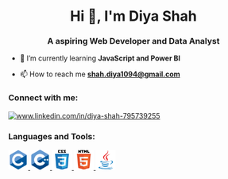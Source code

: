 <h1 align="center">Hi 👋, I'm Diya Shah</h1>
<h3 align="center">A aspiring Web Developer and Data Analyst</h3>

- 🌱 I’m currently learning **JavaScript and Power BI**

- 📫 How to reach me **shah.diya1094@gmail.com**

<h3 align="left">Connect with me:</h3>
<p align="left">
<a href="https://linkedin.com/in/www.linkedin.com/in/diya-shah-795739255" target="blank"><img align="center" src="https://raw.githubusercontent.com/rahuldkjain/github-profile-readme-generator/master/src/images/icons/Social/linked-in-alt.svg" alt="www.linkedin.com/in/diya-shah-795739255" height="30" width="40" /></a>
</p>

<h3 align="left">Languages and Tools:</h3>
<p align="left"> <a href="https://www.cprogramming.com/" target="_blank" rel="noreferrer"> <img src="https://raw.githubusercontent.com/devicons/devicon/master/icons/c/c-original.svg" alt="c" width="40" height="40"/> </a> <a href="https://www.w3schools.com/cpp/" target="_blank" rel="noreferrer"> <img src="https://raw.githubusercontent.com/devicons/devicon/master/icons/cplusplus/cplusplus-original.svg" alt="cplusplus" width="40" height="40"/> </a> <a href="https://www.w3schools.com/css/" target="_blank" rel="noreferrer"> <img src="https://raw.githubusercontent.com/devicons/devicon/master/icons/css3/css3-original-wordmark.svg" alt="css3" width="40" height="40"/> </a> <a href="https://www.w3.org/html/" target="_blank" rel="noreferrer"> <img src="https://raw.githubusercontent.com/devicons/devicon/master/icons/html5/html5-original-wordmark.svg" alt="html5" width="40" height="40"/> </a> <a href="https://www.java.com" target="_blank" rel="noreferrer"> <img src="https://raw.githubusercontent.com/devicons/devicon/master/icons/java/java-original.svg" alt="java" width="40" height="40"/> </a> </p>

<!--![Simple Presentation in Pink Lilac Pastel Blobs Basic Style](https://github.com/diya1094/diya1094/assets/135355038/77a90ce1-3dab-4797-b57a-1686871a3884)

Hi! I am Diya Shah, a third-year computer science student, I have a good foundation in computer science and am currently honing my skills in web development, C++, Java and Data Analysis. 
Beyond technical skills, I possess strong abilities in writing and management. I firmly believe that effective communication and organizational skills are essential for any computer science professional, facilitating better teamwork, clearer project goals, and more efficient workflows.
My academic journey has equipped me with a robust understanding of these areas, and I am eager to apply this knowledge in practical, real-world scenarios.
I am excited to continue learning and growing in my field.Eager to connect with both seasoned professionals and fellow students to broaden knowledge and gain insights from diverse experiences. Open to collaboration and growth opportunities in the dynamic field of technology.

diya1094/diya1094 is a ✨ special ✨ repository because its `README.md` (this file) appears on your GitHub profile.
You can click the Preview link to take a look at your changes.
- 👋 Hi, I’m @diya1094
- 👀 I’m interested in Web Development.
- 🌱 I’m currently learning Web Development, C++, Java and Data Analysis.
- 📫 How to reach me: shah.diya1094@gmail.com
--->
